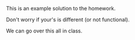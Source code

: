 This is an example solution to the homework.

Don't worry if your's is different (or not functional).

We can go over this all in class.
